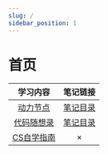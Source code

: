 ```yaml
---
slug: /
sidebar_position: 1
---
```


# 首页

| 学习内容 | 笔记链接 |
| :-: | :-: |
| [动力节点](https://www.bjpowernode.com/javavideo.html) | [笔记目录](/category/动力节点) |
| [代码随想录](https://programmercarl.com/) | [笔记目录](/category/代码随想录) |
| [CS自学指南](https://csdiy.wiki/) | &times; |